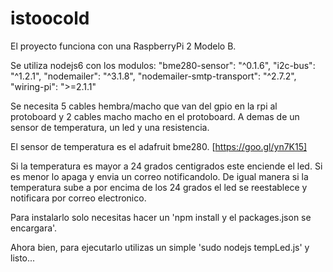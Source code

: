 # istoocold
El proyecto funciona con una RaspberryPi 2 Modelo B.

Se utiliza nodejs6 con los modulos:
"bme280-sensor": "^0.1.6",
"i2c-bus": "^1.2.1",
"nodemailer": "^3.1.8",
"nodemailer-smtp-transport": "^2.7.2",
"wiring-pi": ">=2.1.1"
    
Se necesita 5 cables hembra/macho que van del gpio en la rpi al protoboard y 2 cables macho macho en el protoboard. A demas de un sensor de
temperatura, un led y una resistencia.

El sensor de temperatura es el adafruit bme280. [https://goo.gl/yn7K15]

Si la temperatura es mayor a 24 grados centigrados este enciende el led. Si es menor lo apaga y envia un correo notificandolo.
De igual manera si la temperatura sube a por encima de los 24 grados el led se reestablece y notificara por correo electronico.

Para instalarlo solo necesitas hacer un 'npm install y el packages.json se encargara'.

Ahora bien, para ejecutarlo utilizas un simple 'sudo nodejs tempLed.js' y listo...
